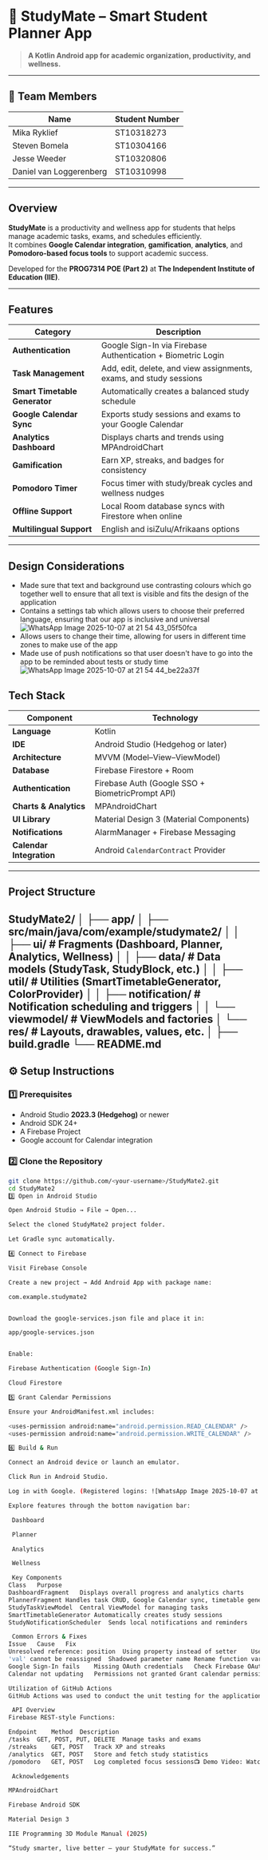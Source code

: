 # 📘 StudyMate – Smart Student Planner App

> **A Kotlin Android app for academic organization, productivity, and wellness.**

---

## 👥 Team Members

| Name | Student Number |
|------|----------------|
| Mika Ryklief | ST10318273 |
| Steven Bomela | ST10304166 |
| Jesse Weeder | ST10320806 |
| Daniel van Loggerenberg | ST10310998 |

---

##  Overview

**StudyMate** is a productivity and wellness app for students that helps manage academic tasks, exams, and schedules efficiently.  
It combines **Google Calendar integration**, **gamification**, **analytics**, and **Pomodoro-based focus tools** to support academic success.

Developed for the **PROG7314 POE (Part 2)** at **The Independent Institute of Education (IIE)**.

---

##  Features

| Category | Description |
|-----------|-------------|
| **Authentication** | Google Sign-In via Firebase Authentication + Biometric Login |
| **Task Management** | Add, edit, delete, and view assignments, exams, and study sessions |
| **Smart Timetable Generator** | Automatically creates a balanced study schedule |
| **Google Calendar Sync** | Exports study sessions and exams to your Google Calendar |
| **Analytics Dashboard** | Displays charts and trends using MPAndroidChart |
| **Gamification** | Earn XP, streaks, and badges for consistency |
| **Pomodoro Timer** | Focus timer with study/break cycles and wellness nudges |
| **Offline Support** | Local Room database syncs with Firestore when online |
| **Multilingual Support** | English and isiZulu/Afrikaans options |

---

##  Design Considerations
* Made sure that text and background use contrasting colours which go together well to ensure that all text is visible and fits the design of the application
* Contains a settings tab which allows users to choose their preferred language, ensuring that our app is inclusive and universal ![WhatsApp Image 2025-10-07 at 21 54 43_05f50fca](https://github.com/user-attachments/assets/7ef74e77-6ebf-4455-a292-b111b6721f79)
* Allows users to change their time, allowing for users in different time zones to make use of the app
* Made use of push notifications so that user doesn't have to go into the app to be reminded about tests or study time![WhatsApp Image 2025-10-07 at 21 54 44_be22a37f](https://github.com/user-attachments/assets/028ba56f-36e7-4b99-96e6-8e2fe50e5141)



##  Tech Stack

| Component | Technology |
|------------|-------------|
| **Language** | Kotlin |
| **IDE** | Android Studio (Hedgehog or later) |
| **Architecture** | MVVM (Model–View–ViewModel) |
| **Database** | Firebase Firestore + Room |
| **Authentication** | Firebase Auth (Google SSO + BiometricPrompt API) |
| **Charts & Analytics** | MPAndroidChart |
| **UI Library** | Material Design 3 (Material Components) |
| **Notifications** | AlarmManager + Firebase Messaging |
| **Calendar Integration** | Android `CalendarContract` Provider |

---

##  Project Structure

StudyMate2/
│
├── app/
│ ├── src/main/java/com/example/studymate2/
│ │ ├── ui/ # Fragments (Dashboard, Planner, Analytics, Wellness)
│ │ ├── data/ # Data models (StudyTask, StudyBlock, etc.)
│ │ ├── util/ # Utilities (SmartTimetableGenerator, ColorProvider)
│ │ ├── notification/ # Notification scheduling and triggers
│ │ └── viewmodel/ # ViewModels and factories
│ └── res/ # Layouts, drawables, values, etc.
│
├── build.gradle
└── README.md
---

## ⚙️ Setup Instructions

### 1️⃣ Prerequisites
- Android Studio **2023.3 (Hedgehog)** or newer  
- Android SDK 24+  
- A Firebase Project  
- Google account for Calendar integration  

### 2️⃣ Clone the Repository
```bash
git clone https://github.com/<your-username>/StudyMate2.git
cd StudyMate2
3️⃣ Open in Android Studio

Open Android Studio → File → Open...

Select the cloned StudyMate2 project folder.

Let Gradle sync automatically.

4️⃣ Connect to Firebase

Visit Firebase Console

Create a new project → Add Android App with package name:

com.example.studymate2


Download the google-services.json file and place it in:

app/google-services.json


Enable:

Firebase Authentication (Google Sign-In)

Cloud Firestore

5️⃣ Grant Calendar Permissions

Ensure your AndroidManifest.xml includes:

<uses-permission android:name="android.permission.READ_CALENDAR" />
<uses-permission android:name="android.permission.WRITE_CALENDAR" />

6️⃣ Build & Run

Connect an Android device or launch an emulator.

Click Run in Android Studio.

Log in with Google. (Registered logins: ![WhatsApp Image 2025-10-07 at 21 59 11_8fccc41a](https://github.com/user-attachments/assets/5f5f139e-9395-4a68-8897-2d7ec54058c2)

Explore features through the bottom navigation bar:

 Dashboard

 Planner

 Analytics

 Wellness

 Key Components
Class	Purpose
DashboardFragment	Displays overall progress and analytics charts
PlannerFragment	Handles task CRUD, Google Calendar sync, timetable generation
StudyTaskViewModel	Central ViewModel for managing tasks
SmartTimetableGenerator	Automatically creates study sessions
StudyNotificationScheduler	Sends local notifications and reminders

 Common Errors & Fixes
Issue	Cause	Fix
Unresolved reference: position	Using property instead of setter	Use setPosition(YAxis.YAxisLabelPosition.OUTSIDE_CHART)
'val' cannot be reassigned	Shadowed parameter name	Rename function variable or use this.
Google Sign-In fails	Missing OAuth credentials	Check Firebase OAuth client and google-services.json
Calendar not updating	Permissions not granted	Grant calendar permission at runtime

Utilization of GitHub Actions
GitHub Actions was used to conduct the unit testing for the application to ensure everything runs well. Find screenshots below

 API Overview
Firebase REST-style Functions:

Endpoint	Method	Description
/tasks	GET, POST, PUT, DELETE	Manage tasks and exams
/streaks	GET, POST	Track XP and streaks
/analytics	GET, POST	Store and fetch study statistics
/pomodoro	GET, POST	Log completed focus sessions📺 Demo Video: Watch on YouTube 

 Acknowledgements

MPAndroidChart

Firebase Android SDK

Material Design 3

IIE Programming 3D Module Manual (2025)

“Study smarter, live better — your StudyMate for success.”

